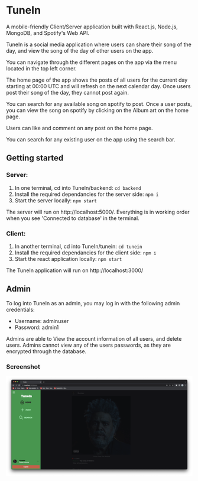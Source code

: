 # TuneIn
A mobile-friendly Client/Server application built with React.js, Node.js, MongoDB, and Spotify's Web API.

TuneIn is a social media application where users can share their song of the day, and view the song of the day of other users on the app.

You can navigate through the different pages on the app via the menu located in the top left corner.

The home page of the app shows the posts of all users for the current day starting at 00:00 UTC and will refresh on the next calendar day. Once users post their song of the day, they cannot post again.

You can search for any available song on spotify to post. Once a user posts, you can view the song on spotify by clicking on the Album art on the home page.

Users can like and comment on any post on the home page.

You can search for any existing user on the app using the search bar.

## Getting started

### Server:
1. In one terminal, cd into TuneIn/backend: `cd backend`
2. Install the required dependancies for the server side: `npm i`
3. Start the server locally: `npm start`

The server will run on http://localhost:5000/. Everything is in working order when you see 'Connected to database' in the terminal.

### Client:
1. In another terminal, cd into TuneIn/tunein: `cd tunein`
2. Install the required dependancies for the client side: `npm i`
3. Start the react application locally: `npm start`

The TuneIn application will run on http://localhost:3000/

## Admin
To log into TuneIn as an admin, you may log in with the following admin credentials:

- Username: adminuser
- Password: admin1

Admins are able to View the account information of all users, and delete users.
Admins cannot view any of the users passwords, as they are encrypted through the database.

### Screenshot
![Screenshot](tunein/src/images/screenshot.png)
